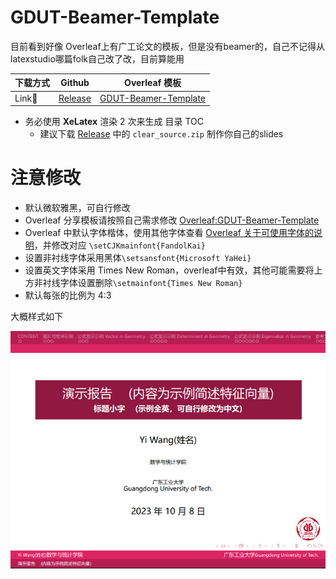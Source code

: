 # GDUT-Beamer-Template

目前看到好像 Overleaf上有广工论文的模板，但是没有beamer的，自己不记得从latexstudio哪篇folk自己改了改，目前算能用

|下载方式|Github|Overleaf 模板|
|---|---|---|
|Link🔗|[Release](https://github.com/MaxW322/GDUT-Beamer-Template/releases/)|[GDUT-Beamer-Template](https://www.overleaf.com/latex/templates/gdut-beamer-template/scmkdqfwksxm)|

- 务必使用 **XeLatex** 渲染 2 次来生成 目录 TOC
  - 建议下载 [Release](https://github.com/MaxW322/GDUT-Beamer-Template/releases/) 中的 `clear_source.zip` 制作你自己的slides


# 注意修改
- 默认微软雅黑，可自行修改
- Overleaf 分享模板请按照自己需求修改 [Overleaf:GDUT-Beamer-Template](https://www.overleaf.com/latex/templates/gdut-beamer-template/scmkdqfwksxm)
- Overleaf 中默认字体楷体，使用其他字体查看 [Overleaf 关于可使用字体的说明](https://cn.overleaf.com/learn/latex/Questions/Which_OTF_or_TTF_fonts_are_supported_via_fontspec%3F#Chinese)，并修改对应 `\setCJKmainfont{FandolKai}`
- 设置非衬线字体采用黑体`\setsansfont{Microsoft YaHei}`
- 设置英文字体采用 Times New Roman，overleaf中有效，其他可能需要将上方非衬线字体设置删除`\setmainfont{Times New Roman} `
- 默认每张的比例为 4:3

大概样式如下

<img alt="sample" src="https://github.com/MaxW322/GDUT-Beamer-Template/blob/437987e100d243624d7b35d3f9e7cfa5aac0e986/fig/sample.png">

